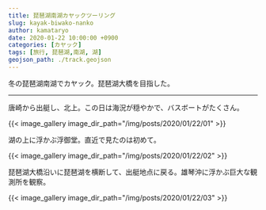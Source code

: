```yaml
---
title: 琵琶湖南湖カヤックツーリング
slug: kayak-biwako-nanko
author: kamataryo
date: 2020-01-22 10:00:00 +0900
categories: [カヤック]
tags: [旅行, 琵琶湖,南湖, 湖]
geojson_path: ./track.geojson
---
```

冬の琵琶湖南湖でカヤック。琵琶湖大橋を目指した。


---
唐崎から出艇し、北上。この日は海況が穏やかで、バスボートがたくさん。

{{< image_gallery image_dir_path="/img/posts/2020/01/22/01" >}}

湖の上に浮かぶ浮御堂。直近で見たのは初めて。

{{< image_gallery image_dir_path="/img/posts/2020/01/22/02" >}}

琵琶湖大橋沿いに琵琶湖を横断して、出艇地点に戻る。雄琴沖に浮かぶ巨大な観測所を観察。

{{< image_gallery image_dir_path="/img/posts/2020/01/22/03" >}}
